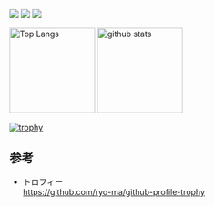 
![](http://github-profile-summary-cards.vercel.app/api/cards/profile-details?username=chissa0719&theme=vue)
![](http://github-profile-summary-cards.vercel.app/api/cards/stats?username=chissa0719&theme=vue)
![](http://github-profile-summary-cards.vercel.app/api/cards/productive-time?username=chissa0719&theme=vue&utcOffset=8)

<p align="left"> 
  <img alt="Top Langs" height="150px" src="https://github-readme-stats.vercel.app/api/top-langs/?username=chissa0719&layout=compact&count_private=true&show_icons=true" />
  <img alt="github stats" height="150px" src="https://github-readme-stats.vercel.app/api?username=chissa0719&count_private=true&show_icons=true&show_icons=true" />
</p>

[![trophy](https://github-profile-trophy.vercel.app/?username=chissa0719&row=1&column=6)](https://github.com/ryo-ma/github-profile-trophy)


## 参考

- トロフィー<br>
https://github.com/ryo-ma/github-profile-trophy<br>




